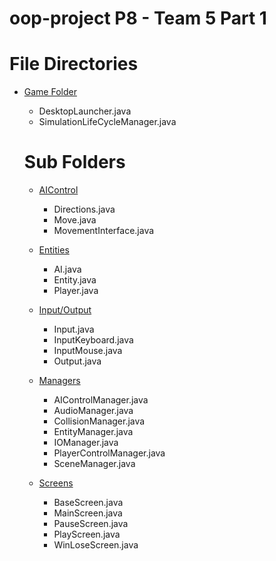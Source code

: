# oop-project P8 - Team 5 Part 1

# File Directories 
- [Game Folder](./desktop/src/com/mygdx/game)
    - DesktopLauncher.java
    - SimulationLifeCycleManager.java
    
    # Sub Folders
    - [AIControl](./desktop/src/com/mygdx/game/AIControl)
        - Directions.java
        - Move.java
        - MovementInterface.java
    
    - [Entities](./desktop/src/com/mygdx/game/Entities)
        - AI.java
        - Entity.java
        - Player.java

    - [Input/Output](./desktop/src/com/mygdx/game/InputOutput)
        - Input.java
        - InputKeyboard.java
        - InputMouse.java
        - Output.java
    
    - [Managers](./desktop/src/com/mygdx/game/Managers)
        - AIControlManager.java
        - AudioManager.java
        - CollisionManager.java
        - EntityManager.java
        - IOManager.java
        - PlayerControlManager.java
        - SceneManager.java
    
    - [Screens](./desktop/src/com/mygdx/game/Screens)
        - BaseScreen.java 
        - MainScreen.java
        - PauseScreen.java
        - PlayScreen.java
        - WinLoseScreen.java